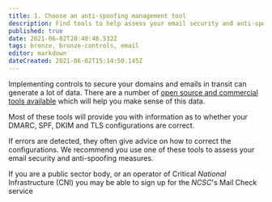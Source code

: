 ```yaml
---
title: 1. Choose an anti-spoofing management tool
description: Find tools to help assess your email security and anti-spoofing measures.
published: true
date: 2021-06-02T20:40:48.532Z
tags: bronze, bronze-controls, email
editor: markdown
dateCreated: 2021-06-02T15:14:50.145Z
---
```


Implementing controls to secure your domains and emails in transit can generate a lot of data. There are a number of [open source and commercial tools available](https://dmarc.org/resources/products-and-services/) which will help you make sense of this data.

Most of these tools will provide you with information as to whether your DMARC, SPF, DKIM and TLS configurations are correct.

If errors are detected, they often give advice on how to correct the configurations. We recommend you use one of these tools to assess your email security and anti-spoofing measures.

If you are a public sector body, or an operator of Critical *National* Infrastructure (CNI) you may be able to sign up for the *NCSC*'s Mail Check service